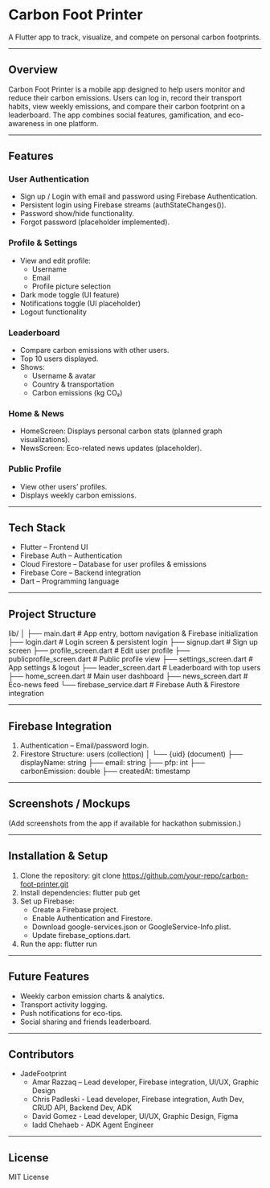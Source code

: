 # Carbon Foot Printer

A Flutter app to track, visualize, and compete on personal carbon footprints.

---

## Overview
Carbon Foot Printer is a mobile app designed to help users monitor and reduce their carbon emissions. Users can log in, record their transport habits, view weekly emissions, and compare their carbon footprint on a leaderboard. The app combines social features, gamification, and eco-awareness in one platform.

---

## Features

### User Authentication
- Sign up / Login with email and password using Firebase Authentication.
- Persistent login using Firebase streams (authStateChanges()).
- Password show/hide functionality.
- Forgot password (placeholder implemented).

### Profile & Settings
- View and edit profile:
  - Username
  - Email
  - Profile picture selection
- Dark mode toggle (UI feature)
- Notifications toggle (UI placeholder)
- Logout functionality

### Leaderboard
- Compare carbon emissions with other users.
- Top 10 users displayed.
- Shows:
  - Username & avatar
  - Country & transportation
  - Carbon emissions (kg CO₂)

### Home & News
- HomeScreen: Displays personal carbon stats (planned graph visualizations).
- NewsScreen: Eco-related news updates (placeholder).

### Public Profile
- View other users’ profiles.
- Displays weekly carbon emissions.

---

## Tech Stack
- Flutter – Frontend UI
- Firebase Auth – Authentication
- Cloud Firestore – Database for user profiles & emissions
- Firebase Core – Backend integration
- Dart – Programming language

---

## Project Structure
lib/
│
├── main.dart              # App entry, bottom navigation & Firebase initialization
├── login.dart             # Login screen & persistent login
├── signup.dart            # Sign up screen
├── profile_screen.dart    # Edit user profile
├── publicprofile_screen.dart # Public profile view
├── settings_screen.dart   # App settings & logout
├── leader_screen.dart     # Leaderboard with top users
├── home_screen.dart       # Main user dashboard
├── news_screen.dart       # Eco-news feed
└── firebase_service.dart  # Firebase Auth & Firestore integration

---

## Firebase Integration
1. Authentication – Email/password login.
2. Firestore Structure:
users (collection)
│
└── {uid} (document)
     ├── displayName: string
     ├── email: string
     ├── pfp: int
     ├── carbonEmission: double
     ├── createdAt: timestamp

---

## Screenshots / Mockups
(Add screenshots from the app if available for hackathon submission.)

---

## Installation & Setup
1. Clone the repository:
git clone https://github.com/your-repo/carbon-foot-printer.git
2. Install dependencies:
flutter pub get
3. Set up Firebase:
   - Create a Firebase project.
   - Enable Authentication and Firestore.
   - Download google-services.json or GoogleService-Info.plist.
   - Update firebase_options.dart.
4. Run the app:
flutter run

---

## Future Features
- Weekly carbon emission charts & analytics.
- Transport activity logging.
- Push notifications for eco-tips.
- Social sharing and friends leaderboard.

---

## Contributors
- JadeFootprint
  - Amar Razzaq – Lead developer, Firebase integration, UI/UX, Graphic Design
  - Chris Padleski - Lead developer, Firebase integration, Auth Dev, CRUD API, Backend Dev, ADK
  - David Gomez - Lead developer, UI/UX, Graphic Design, Figma
  - Iadd Chehaeb - ADK Agent Engineer

---

## License
MIT License
